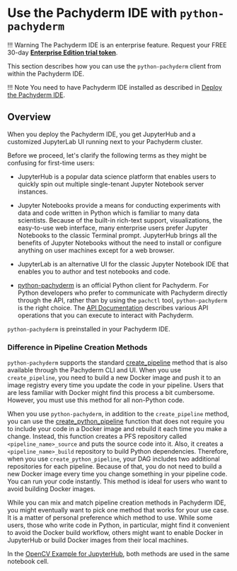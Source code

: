 # Use the Pachyderm IDE with `python-pachyderm`

!!! Warning
    The Pachyderm IDE is an enterprise feature. Request your FREE 30-day [**Enterprise Edition trial token**](https://www.pachyderm.com/trial).

This section describes how you can use the `python-pachyderm`
client from within the Pachyderm IDE.

!!! Note
    You need to have Pachyderm IDE installed as described in
    [Deploy the Pachyderm IDE](../../deploy-manage/deploy/deploy-pachyderm-ide.md).

## Overview

When you deploy the Pachyderm IDE, you get JupyterHub and
a customized JupyterLab UI running next to your Pachyderm
cluster.

Before we proceed, let's clarify the following terms
as they might be confusing for first-time users:

* JupyterHub is a popular data science platform that enables users
to quickly spin out multiple single-tenant Jupyter Notebook server instances.

* Jupyter Notebooks provide a means for conducting experiments with data and
code written in Python which is familiar to many data scientists. Because of
the built-in rich-text support, visualizations, the easy-to-use web interface,
many enterprise users prefer Jupyter Notebooks to the classic Terminal prompt.
JupyterHub brings all the benefits of Jupyter Notebooks without the need
to install or configure anything on user machines except for a web browser.

* JupyterLab is an alternative UI for the classic Jupyter Notebook IDE
that enables you to author and test notebooks and
code.

* [python-pachyderm](https://github.com/pachyderm/python-pachyderm) is an
official Python client for Pachyderm. For Python developers who prefer to
communicate with Pachyderm directly through the API, rather than by using
the `pachctl` tool, `python-pachyderm` is the right choice.
The [API Documentation](https://pachyderm.github.io/python-pachyderm/python_pachyderm.html)
describes various API operations that you can execute to interact with
Pachyderm.

`python-pachyderm` is preinstalled in your Pachyderm IDE.

### Difference in Pipeline Creation Methods

`python-pachyderm` supports the standard
[create_pipeline](https://pachyderm.github.io/python-pachyderm/python_pachyderm.html#python_pachyderm.Client.create_pipeline)
method that is
also available through the Pachyderm CLI and UI. When you use
`create_pipeline`, you need to build a new Docker image and push
it to an image registry every
time you update the code in your pipeline. Users that are less familiar
with Docker might find this process a bit cumbersome. However, you must
use this method for all non-Python code.

When you use `python-pachyderm`, in addition to the
`create_pipeline` method,
you can use the [create_python_pipeline](https://pachyderm.github.io/python-pachyderm/python_pachyderm.html#python_pachyderm.create_python_pipeline)
function that does not require
you to include your code in a Docker image and rebuild it each time you make
a change. Instead, this function creates a PFS repository
called `<pipeline_name>_source` and puts the source code into it. Also, it
creates a `<pipeline_name>_build` repository to build Python dependencies.
Therefore, when you use `create_python_pipeline`, your DAG includes two
additional repositories for each pipeline.
Because of that, you do not need
to build a new Docker image every time you change something in your
pipeline code. You can run your code instantly. This method is ideal for
users who want to avoid building Docker images.

While you can mix and match pipeline creation methods in Pachyderm IDE, you
might eventually want to pick one method that works for your use case. It is a
matter of personal preference which method to use. While some users, those
who write code in Python, in particular, might
find it convenient to avoid the Docker build workflow, others might want to
enable Docker in JupyterHub or build Docker images from their local machines.

In the [OpenCV Example for JupyterHub](https://github.com/pachyderm/python-pachyderm/tree/master/examples/opencv),
both methods are used in the same notebook cell.
